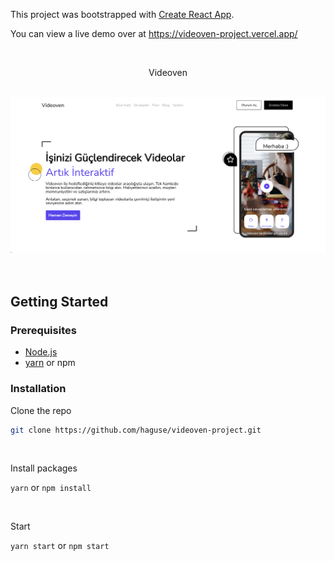 This project was bootstrapped with [Create React App](https://github.com/facebook/create-react-app).

You can view a live demo over at https://videoven-project.vercel.app/

<br />
<div align="center">
    <p>Videoven</p>
    <br/>
    <img src="./src/images/Homepage.png" alt="Logo">
</div>
<br />
<br />

## Getting Started

### Prerequisites

- [Node.js](https://nodejs.org/en/download/)
- [yarn](https://yarnpkg.com/) or npm

### Installation

Clone the repo

```sh
git clone https://github.com/haguse/videoven-project.git
```

<br/>

Install packages

`yarn` or `npm install`

<br/>

Start

`yarn start` or `npm start`
<br/>
